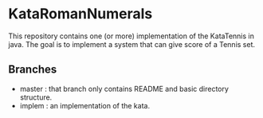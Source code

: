 KataRomanNumerals
=================
This repository contains one (or more) implementation of the KataTennis in java. The goal is to implement a system that can give score of a Tennis set.

Branches
--------
* master : that branch only contains README and basic directory structure.
* implem : an implementation of the kata.
